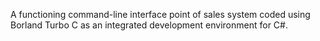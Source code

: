 A functioning command-line interface point of sales system coded using Borland Turbo C as an integrated development environment for C#.
